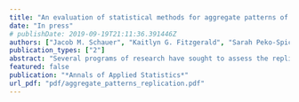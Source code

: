 ```yaml
---
title: "An evaluation of statistical methods for aggregate patterns of replication failure"
date: "In press"
# publishDate: 2019-09-19T21:11:36.391446Z
authors: ["Jacob M. Schauer", "Kaitlyn G. Fitzgerald", "Sarah Peko-Spicer", "Mena C. R. Whalen", "Rrita Zejnullahi", "Larry V. Hedges"]
publication_types: ["2"]
abstract: "Several programs of research have sought to assess the replicability of scientific findings in different fields, including economics and psychology. These programs attempt to replicate several findings and use the results to say something about large-scale patterns of replicability in a field. However, little work has been done to understand the analytic methods used to do this, including what they are assessing and what their statistical properties are. This article examines several methods that have been used to study patterns of replicability in the social sciences. We describe in concrete terms how each method operationalizes the idea of 'replication' and examine various statistical properties, including bias, precision, and statistical power. We find that some analytic methods rely on an operational definition of replication that can be misleading. Other methods involve more sound definitions of replication, but most of these have limitations such as large bias and uncertainty or low power. The findings suggest that we should use caution interpreting the results of such analyses and that work on more accurate methods may be useful to future replication research efforts."
featured: false
publication: "*Annals of Applied Statistics*"
url_pdf: "pdf/aggregate_patterns_replication.pdf"
---
```


